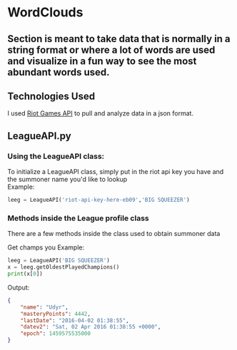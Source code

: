 # WordClouds
## Section is meant to take data that is normally in a string format or where a lot of words are used and visualize in a fun way to see the most abundant words used.

## Technologies Used
I used [Riot Games API](https://developer.riotgames.com/) to pull and analyze data in a json format.

## LeagueAPI.py 

### Using the LeagueAPI class:
To initialize a LeagueAPI class, simply put in the riot api key you have and the summoner name you'd like to lookup\
Example:
```python
leeg = LeagueAPI('riot-api-key-here-eb09','BIG SQUEEZER')
```

### Methods inside the League profile class
There are a few methods inside the class used to obtain summoner data

Get champs you
Example:
```python
leeg = LeagueAPI('BIG SQUEEZER')
x = leeg.getOldestPlayedChampions()
print(x[0])
```
Output:
```json
{
    "name": "Udyr",
    "masteryPoints": 4442,
    "lastDate": "2016-04-02 01:38:55",
    "datev2": "Sat, 02 Apr 2016 01:38:55 +0000",
    "epoch": 1459575535000
}
```
